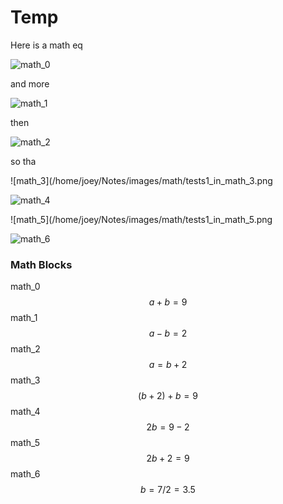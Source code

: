 # Temp

Here is a math eq

![math_0](/home/joey/Notes/images/math/tests1_in_math_0.png)

and more

![math_1](/home/joey/Notes/images/math/tests1_in_math_1.png) 

then

![math_2](/home/joey/Notes/images/math/tests1_in_math_2.png)

so tha

![math_3](/home/joey/Notes/images/math/tests1_in_math_3.png

![math_4](/home/joey/Notes/images/math/tests1_in_math_4.png)

![math_5](/home/joey/Notes/images/math/tests1_in_math_5.png

![math_6](/home/joey/Notes/images/math/tests1_in_math_6.png)


### Math Blocks

math_0
$$
    a + b = 9
$$
math_1
$$
    a - b = 2 
$$
math_2
$$
    a = b + 2
$$
math_3
$$
    (b+2) + b = 9
$$
math_4
$$
    2b = 9-2
$$math_5
$$
    2b + 2 = 9
$$
math_6
$$
    b = 7/2 = 3.5
$$